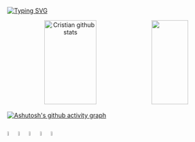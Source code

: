 [![Typing SVG](https://readme-typing-svg.herokuapp.com/?color=00bfbf&size=35&center=true&vCenter=true&width=1000&lines=HELLO,+MY+NAME+is+Cristian;I'm+22+years+old;I+from+Brasil,+DF;I+study+analysis+systems+development+at+Uniceub;Be+Welcome!+:%29)](https://git.io/typing-svg)

<div align="center">  
  <img width="49%" height="195px" src="https://github-readme-stats.vercel.app/api?username=Proto-san&show_icons=true&count_private=true&hide_border=true&title_color=00bfbf&icon_color=00bfbf&text_color=c9d1d9&bg_color=0d1117" alt="Cristian github stats" /> 
  <img width="41%" height="195px" src="https://github-readme-stats.vercel.app/api/top-langs/?username=Proto-san&layout=compact&hide_border=true&title_color=00bfbf&text_color=00bfbf&bg_color=0d1117" />
</div>


[![Ashutosh's github activity graph](https://github-readme-activity-graph.vercel.app/graph?username=Proto-san&theme=gotham)](https://github.com/ashutosh00710/github-readme-activity-graph)



##



  
<div>
  <img style="float: left;" width="5%" src="https://cdn.jsdelivr.net/gh/devicons/devicon/icons/javascript/javascript-original.svg" />
  <img style="float: left;" width="5%" src="https://cdn.jsdelivr.net/gh/devicons/devicon/icons/html5/html5-plain-wordmark.svg" />
  <img style="float: left;" width="5%" src="https://cdn.jsdelivr.net/gh/devicons/devicon/icons/css3/css3-plain-wordmark.svg" />
  <img style="float: left;" width="5%" src="https://cdn.jsdelivr.net/gh/devicons/devicon/icons/cplusplus/cplusplus-line.svg" />
  <img style="float: left;" width="5%" src="https://cdn.jsdelivr.net/gh/devicons/devicon/icons/python/python-original.svg" />
          
                  
</div>
  
         


  
          
          
                  
          
          
          
          
 
          

           
          
          
           
          

